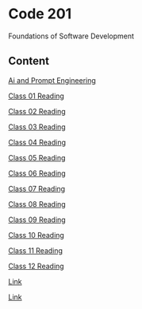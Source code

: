 # Code 201

Foundations of Software Development

## Content

[Ai and Prompt Engineering](../Code-201/prompt-engineering.md)

[Class 01 Reading](../Code-201/class-01.md)

[Class 02 Reading](../Code-201/class-02.md)

[Class 03 Reading](../Code-201/class-03.md)

[Class 04 Reading](../Code-201/class-04.md)

[Class 05 Reading](../Code-201/class-05.md)

[Class 06 Reading](../Code-201/class-06.md)

[Class 07 Reading](../Code-201/class-07.md)

[Class 08 Reading](../Code-201/class-08.md)

[Class 09 Reading](../Code-201/class-09.md)

[Class 10 Reading](../Code-201/class-10.md)

[Class 11 Reading](../Code-201/class-11.md)

[Class 12 Reading](../Code-201/class-12.md)

[Link]()

[Link]()
